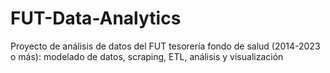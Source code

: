 # FUT-Data-Analytics
Proyecto de análisis de datos del FUT tesorería fondo de salud (2014-2023 o más): modelado de datos, scraping, ETL, análisis y visualización
